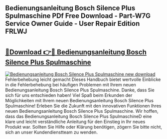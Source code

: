 ## Bedienungsanleitung Bosch Silence Plus Spulmaschine PDf Free Download - Part-W7G Service Owner Guide - User Repair Edition FRLWJ

# <h2><a href="http://df5ark.blite.top/?on=Bedienungsanleitung+Bosch+Silence+Plus+Spulmaschine">🔗Download 👉🔴 Bedienungsanleitung Bosch Silence Plus Spulmaschine</a></h2>

[![Bedienungsanleitung Bosch Silence Plus Spulmaschine new download](https://i.imgur.com/lujVjoI.png)](http://df5ark.blite.top/?on=Bedienungsanleitung+Bosch+Silence+Plus+Spulmaschine)
Fehlerbehebung leicht gemacht Dieses Handbuch bietet wertvolle Einblicke in die Fehlerbehebung bei häufigen Problemen mit Ihrem neuen Bedienungsanleitung Bosch Silence Plus Spulmaschine. Danke, dass Sie sich für uns entschieden haben! Viel Spaß beim Erkunden der Möglichkeiten mit Ihrem neuen Bedienungsanleitung Bosch Silence Plus Spulmaschine! Erleben Sie die Zukunft mit den innovativen Funktionen Ihres neuen Bedienungsanleitung Bosch Silence Plus Spulmaschine. Wir hoffen, dass das Bedienungsanleitung Bosch Silence Plus SpulmaschineD eine klare und leicht verständliche Anleitung für den Einstieg in Ihr neues Produkt war. Sollten Sie Hilfe oder Klärung benötigen, zögern Sie bitte nicht, sich an unser Kundendienstteam zu wenden.
